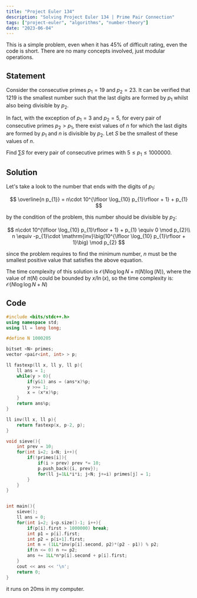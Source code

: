 ```yaml
---
title: "Project Euler 134"
description: "Solving Project Euler 134 | Prime Pair Connection"
tags: ["project-euler", "algorithms", "number-theory"]
date: "2023-06-04"
---
```


This is a simple problem, even when it has $45\%$ of difficult rating, even the code is short. There are no many concepts involved, just modular operations.

## Statement

Consider the consecutive primes $p_1 = 19$ and $p_2 = 23$. It can be verified that $1219$ is the smallest number such that the last digits are formed by $p_1$ whilst also being divisible by $p_2$.

In fact, with the exception of $p_1 = 3$ and $p_2 = 5$, for every pair of consecutive primes $p_2 > p_1$, there exist values of $n$ for which the last digits are formed by $p_1$ and $n$ is divisible by $p_2$. Let $S$ be the smallest of these values of $n$.

Find $\sum S$ for every pair of consecutive primes with $5 \leq p_1 \leq 1000000$.

## Solution

Let's take a look to the number that ends with the digits of $p_1$:

$$
\overline{n p_{1}} = n\cdot 10^{\lfloor \log_{10} p_{1}\rfloor + 1} + p_{1}
$$

by the condition of the problem, this number should be divisible by $p_2$:

$$
n\cdot 10^{\lfloor \log_{10} p_{1}\rfloor + 1} + p_{1} \equiv 0 \mod p_{2}\\
n \equiv -p_{1}\cdot \mathrm{inv}\big(10^{\lfloor \log_{10} p_{1}\rfloor + 1}\big) \mod p_{2}
$$

since the problem requires to find the minimum number, $n$ must be the smallest positive value that satisfies the above equation.

The time complexity of this solution is $\mathcal{O}(N\log\log N + \pi(N)\log(N))$, where the value of $\pi(N)$ could be bounded by $x/\ln(x)$, so the time complexity is: $\mathcal{O}(N\log\log N + N)$

## Code

```cpp
#include <bits/stdc++.h>
using namespace std;
using ll = long long;

#define N 1000205

bitset <N> primes;
vector <pair<int, int> > p;

ll fastexp(ll x, ll y, ll p){
    ll ans = 1;
    while(y > 0){
        if(y&1) ans = (ans*x)%p;
        y >>= 1;
        x = (x*x)%p;
    }
    return ans%p;
}

ll inv(ll x, ll p){
    return fastexp(x, p-2, p);
}

void sieve(){
    int prev = 10;
    for(int i=2; i<N; i++){
        if(!primes[i]){
            if(i > prev) prev *= 10;
            p.push_back({i, prev});
            for(ll j=1LL*i*i; j<N; j+=i) primes[j] = 1;
        }
    }
}


int main(){
    sieve();
    ll ans = 0;
    for(int i=2; i<p.size()-1; i++){
        if(p[i].first > 1000000) break;
        int p1 = p[i].first;
        int p2 = p[i+1].first;
        int n = (1LL*inv(p[i].second, p2)*(p2 - p1)) % p2;
        if(n <= 0) n += p2;
        ans += 1LL*n*p[i].second + p[i].first;
    }
    cout << ans << '\n';
    return 0;
}
```

it runs on 20ms in my computer.